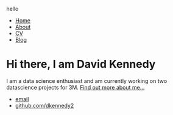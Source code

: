 hello


<!DOCTYPE html>
<html>
	<head>
		<title>David Kennedy title</title>
		<!-- link to main stylesheet -->
		<link rel="stylesheet" type="text/css" href="/css/main.css">
	</head>
	<body>
		<nav>
    		<ul>
        		<li><a href="/">Home</a></li>
	        	<li><a href="/about">About</a></li>
        		<li><a href="/cv">CV</a></li>
        		<li><a href="/blog">Blog</a></li>
    		</ul>
		</nav>
		<div class="container">
    		<div class="blurb">
        		<h1>Hi there, I am David Kennedy</h1>
				<p>I am a data science enthusiast and am currently working on two datascience projects for 3M. <a href="/about">Find out more about me...</a></p>
    		</div><!-- /.blurb -->
		</div><!-- /.container -->
		<footer>
    		<ul>
        		<li><a href="mailto:dkennedy2@gmail.com">email</a></li>
        		<li><a href="https://github.com/dkennedy2">github.com/dkennedy2</a></li>
			</ul>
		</footer>
	</body>
</html>
